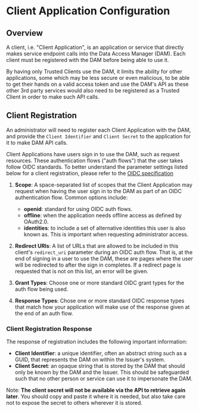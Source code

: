 # Client Application Configuration

## Overview

A client, i.e. "Client Application", is an application or service that directly
makes service endpoint calls into the Data Access Manager (DAM). Each client
must be registered with the DAM before being able to use it.

By having only Trusted Clients use the DAM, it limits the ability for other
applications, some which may be less secure or even malicious, to be able to get
their hands on a valid access token and use the DAM's API as these other 3rd
party services would also need to be registered as a Trusted Client in order to
make such API calls.

## Client Registration

An administrator will need to register each Client Application with the DAM,
and provide the `Client Identifier` and `Client Secret` to the application for
it to make DAM API calls.

Client Applications have users sign in to use the DAM, such as request
resources. These authentication flows ("auth flows") that the user takes follow
OIDC standards. To better understand the parameter settings listed below for a
client registration, please refer to the [OIDC
specification](https://openid.net/specs/openid-connect-core-1_0.html)

1. **Scope**: A space-separated list of scopes that the Client Application may
   request when having the user sign in to the DAM as part of an OIDC
   authentication flow. Common options include:
   *  **openid**: standard for using OIDC auth flows.
   *  **offline**: when the application needs offline access as defined by
      OAuth2.0.
   *  **identities**: to include a set of alternative identities this user is
      also known as. This is important when requesting administrator access.

1. **Redirect URIs**: A list of URLs that are allowed to be included in this
   client's `redirect_uri` parameter during an OIDC auth flow. That is, at the
   end of signing in a user to use the DAM, these are pages where the user will
   be redirected to after the sign in completes. If a redirect page is requested
   that is not on this list, an error will be given.

1. **Grant Types**: Choose one or more standard OIDC grant types for the auth
   flow being used.

1. **Response Types**: Chose one or more standard OIDC response types that match
   how your application will make use of the response given at the end of an
   auth flow.

### Client Registration Response

The response of registration includes the following important information:

*  **Client Identifier**: a unique identifier, often an abstract string such
   as a GUID, that represents the DAM on within the Issuer's system.
*  **Client Secret**: an opaque string that is stored by the DAM that should
   only be known by the DAM and the Issuer. This should be safeguarded such
   that no other person or service can use it to impersonate the DAM.

Note: **The client secret will not be available via the API to retrieve again
later**. You should copy and paste it where it is needed, but also take care not
to expose the secret to others wherever it is stored.
